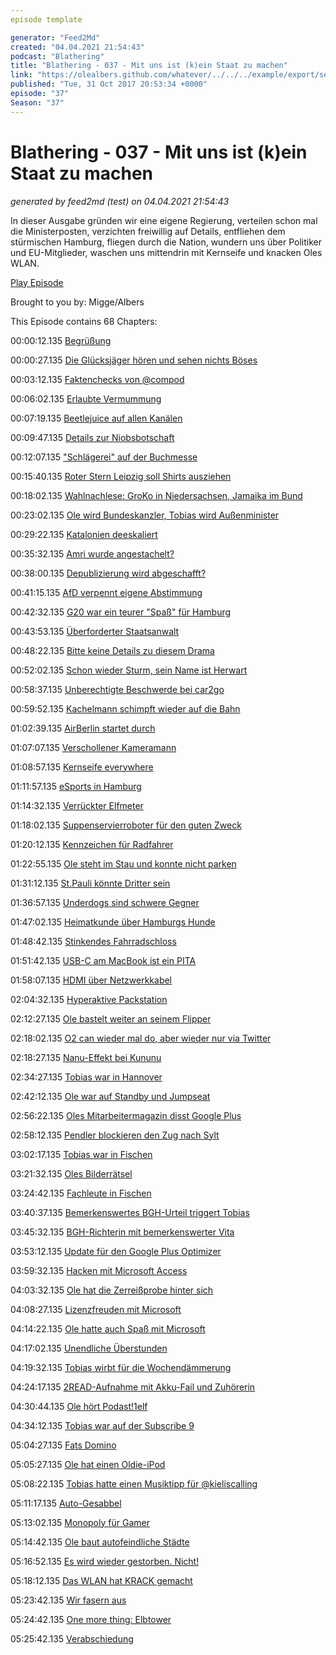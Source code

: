 ```yaml
---
episode template

generator: "Feed2Md"
created: "04.04.2021 21:54:43"
podcast: "Blathering"
title: "Blathering - 037 - Mit uns ist (k)ein Staat zu machen"
link: "https://olealbers.github.com/whatever/../../../example/export/seasons/2/2017/10/Blathering - 037 - Mit uns ist (k)ein Staat zu machen.md"
published: "Tue, 31 Oct 2017 20:53:34 +0000"
episode: "37"
Season: "37"
---
```


# Blathering - 037 - Mit uns ist (k)ein Staat zu machen
_generated by feed2md (test) on 04.04.2021 21:54:43_

In dieser Ausgabe gründen wir eine eigene Regierung, verteilen schon mal die Ministerposten, verzichten freiwillig auf Details, entfliehen dem stürmischen Hamburg, fliegen durch die Nation, wundern uns über Politiker und EU-Mitglieder, waschen uns mittendrin mit Kernseife und knacken Oles WLAN.

[Play Episode](https://www.blathering.de/podlove/file/356/s/feed/c/mp3/blathering_037.mp3)

Brought to you by: Migge/Albers

This Episode contains 68 Chapters:


00:00:12.135 [Begrüßung]()

00:00:27.135 [Die Glücksjäger hören und sehen nichts Böses](https://de.wikipedia.org/wiki/Die_Gl%C3%BCcksj%C3%A4ger)

00:03:12.135 [Faktenchecks von @compod](https://twitter.com/Bildungsgedanke/status/921473726339837952)

00:06:02.135 [Erlaubte Vermummung](https://de.wikipedia.org/wiki/Vermummungsverbot)

00:07:19.135 [Beetlejuice auf allen Kanälen](https://twitter.com/pjdoland/status/920818786248339456)

00:09:47.135 [Details zur Niobsbotschaft](https://de.wikipedia.org/wiki/Niob)

00:12:07.135 ["Schlägerei" auf der Buchmesse](https://www.mobilegeeks.de/artikel/ihr-seid-gegen-nazis-dann-arbeitet-sauber-verdammt/)

00:15:40.135 [Roter Stern Leipzig soll Shirts ausziehen](http://www.spiegel.de/sport/fussball/roter-stern-leipzig-nazis-raus-gilt-in-sachsen-als-provokation-a-1173755.html)

00:18:02.135 [Wahlnachlese: GroKo in Niedersachsen, Jamaika im Bund](https://www.ndr.de/nachrichten/niedersachsen/landtagswahl_2017/Es-riecht-nach-Grosser-Koalition,landtagswahl4050.html)

00:23:02.135 [Ole wird Bundeskanzler, Tobias wird Außenminister](https://wrint.de/2017/10/30/wr745-die-bundesregierung/)

00:29:22.135 [Katalonien deeskaliert](https://www.tagesschau.de/ausland/puigdemont-belgien-103.html)

00:35:32.135 [Amri wurde angestachelt?](http://www.tagesspiegel.de/berlin/attentat-auf-berliner-breitscheidplatz-anis-amri-wurde-moeglicherweise-von-v-mann-angestachelt/20479546.html)

00:38:00.135 [Depublizierung wird abgeschafft?](https://www.golem.de/news/depublizierung-7-tage-loeschfrist-fuer-ard-und-zdf-im-internet-faellt-weg-1710-130734.html)

00:41:15.135 [AfD verpennt eigene Abstimmung](https://www.mz-web.de/sachsen-anhalt/landespolitik/null-ja-stimmen-afd-blamiert-sich-bei-abstimmung-28732718)

00:42:32.135 [G20 war ein teurer "Spaß" für Hamburg](https://www.ndr.de/nachrichten/hamburg/G20-Kosten-fuer-Hamburg-hoeher-als-gedacht,hamburgkommentar178.html)

00:43:53.135 [Überforderter Staatsanwalt](http://www.stuttgarter-zeitung.de/inhalt.staatsanwalt-wegen-rechtsbeugung-verurteilt-auf-derfalschen-seite-page2.61f9971d-b901-4560-8921-06efca2c8202.html)

00:48:22.135 [Bitte keine Details zu diesem Drama](http://www.spiegel.de/panorama/justiz/tote-zweijaehrige-aus-hamburg-vater-in-spanien-gefasst-a-1175441.html)

00:52:02.135 [Schon wieder Sturm, sein Name ist Herwart](https://www.zdf.de/nachrichten/heute-19-uhr/sturm-herwart-legt-bahn-lahm-102.html)

00:58:37.135 [Unberechtigte Beschwerde bei car2go](https://twitter.com/felgenralle/status/924959745257205762)

00:59:52.135 [Kachelmann schimpft wieder auf die Bahn](https://www.swr.de/marktcheck/zugausfaelle-bei-sturm-alle-reden-vom-wetter/-/id=100834/did=20551434/nid=100834/gmed3l/index.html)

01:02:39.135 [AirBerlin startet durch](https://twitter.com/tmigge/status/920631863429009410)

01:07:07.135 [Verschollener Kameramann](https://www.mopo.de/hamburg/verschwundener-tv-mitarbeiter-waehrend-retter-nach-ihm-suchten--zockte-er-im-casino-28735468)

01:08:57.135 [Kernseife everywhere](https://twitter.com/tmigge/status/922545699555770370)

01:11:57.135 [eSports in Hamburg](http://www.sport1.de/esports/2017/10/esports-ein-event-der-superlative-die-esl-one-hamburg)

01:14:32.135 [Verrückter Elfmeter](https://plus.google.com/100250744920284209384/posts/1VWh3MWzRAv)

01:18:02.135 [Suppenservierroboter für den guten Zweck](https://www.youtube.com/watch?v=ab47XHidvwQ)

01:20:12.135 [Kennzeichen für Radfahrer](https://www.abendblatt.de/nachrichten/article212305611/Hamburger-CDU-fordert-Kennzeichen-fuer-Fahrraeder.html)

01:22:55.135 [Ole steht im Stau und konnte nicht parken](https://twitter.com/PolizeiHamburg/status/923511686518190080)

01:31:12.135 [St.Pauli könnte Dritter sein](https://www.stefangroenveld.de/2017/grausames-gekicke/)

01:36:57.135 [Underdogs sind schwere Gegner](http://www.fussball.de/spiel/tus-berne-2-eimsbuettel-3/-/spiel/0208GT89OK000000VS54898DVUVCCN5J#!/section/stage)

01:47:02.135 [Heimatkunde über Hamburgs Hunde](https://www.ndr.de/fernsehen/sendungen/hamburg_journal/Heimatkunde-Hunde,hamj61154.html)

01:48:42.135 [Stinkendes Fahrradschloss](https://plus.google.com/+OleAlbers/posts/AuPNuMmVv32)

01:51:42.135 [USB-C am MacBook ist ein PITA](https://marco.org/2017/10/14/impossible-dream-of-usb-c)

01:58:07.135 [HDMI über Netzwerkkabel](https://twitter.com/tmigge/status/923572723464527874)

02:04:32.135 [Hyperaktive Packstation](https://twitter.com/stammtischphilo/status/922799532953538561)

02:12:27.135 [Ole bastelt weiter an seinem Flipper](https://plus.google.com/+OleAlbers/posts/UH1FX2nZq17)

02:18:02.135 [O2 can wieder mal do, aber wieder nur via Twitter](https://twitter.com/tmigge/status/922437026208722944)

02:18:27.135 [Nanu-Effekt bei Kununu](https://www.kununu.com/)

02:34:27.135 [Tobias war in Hannover](http://www.donkarl.com/AEK/)

02:42:12.135 [Ole war auf Standby und Jumpseat](https://de.wikipedia.org/wiki/Jumpseat)

02:56:22.135 [Oles Mitarbeitermagazin disst Google Plus]()

02:58:12.135 [Pendler blockieren den Zug nach Sylt](http://www.kn-online.de/News/Aktuelle-Nachrichten-Schleswig-Holstein/Nachrichten-Schleswig-Holstein/Sylt-Pendler-blockieren-Bahnstrecke)

03:02:17.135 [Tobias war in Fischen](https://de.wikipedia.org/wiki/Fischen_im_Allg%C3%A4u)

03:21:32.135 [Oles Bilderrätsel](https://de.wikipedia.org/wiki/Reformstau)

03:24:42.135 [Fachleute in Fischen](https://www.der-eid.de/single-post/2017/09/17/11-Berliner-Forum-Programm)

03:40:37.135 [Bemerkenswertes BGH-Urteil triggert Tobias](https://www.haufe.de/immobilien/verwaltung/bgh-wohnungseigentuemer-hat-keinen-anspruch-auf-aufzug_258_393396.html)

03:45:32.135 [BGH-Richterin mit bemerkenswerter Vita](https://www.welt.de/politik/deutschland/article129468131/Bundesrichter-laesst-sich-zur-Frau-umwandeln.html)

03:53:12.135 [Update für den Google Plus Optimizer](https://chrome.google.com/webstore/detail/google%20-optimizer/edknapjhmlocokbpbihilmjmfmmddhop?hl=de)

03:59:32.135 [Hacken mit Microsoft Access](https://msdn.microsoft.com/de-de/library/windows/desktop/bb774652(v=vs.85).aspx)

04:03:32.135 [Ole hat die Zerreißprobe hinter sich](https://de.wikipedia.org/wiki/South_Park:_Die_rektakul%C3%A4re_Zerrei%C3%9Fprobe)

04:08:27.135 [Lizenzfreuden mit Microsoft](https://partner.microsoft.com/de-de/membership/action-pack)

04:14:22.135 [Ole hatte auch Spaß mit Microsoft](https://docs.microsoft.com/en-us/sharepoint/dev/sp-add-ins/replace-an-expiring-client-secret-in-a-sharepoint-add-in)

04:17:02.135 [Unendliche Überstunden](https://plus.google.com/u/0/114766887193183719117/posts/Ev3xM4HLSsE)

04:19:32.135 [Tobias wirbt für die Wochendämmerung](http://wochendaemmerung.de/amerika-nervt/)

04:24:17.135 [2READ-Aufnahme mit Akku-Fail und Zuhörerin](https://www.tobiasmigge.de/2017/10/29/2read-090-ich-bin-mal-eben-wieder-tot/)

04:30:44.135 [Ole hört Podast!1elf](https://www.youtube.com/playlist?list=PLXzcSMxAanucAXDcsiqoIKGKZv-8iomqb)

04:34:12.135 [Tobias war auf der Subscribe 9](https://www.youtube.com/playlist?list=PLIoqMTM7qDWq_pM9rwoN0No3gfCQtixd8)

05:04:27.135 [Fats Domino](https://de.wikipedia.org/wiki/Fats_Domino)

05:05:27.135 [Ole hat einen Oldie-iPod](http://www.mediamonkey.com/language/de/)

05:08:22.135 [Tobias hatte einen Musiktipp für @kieliscalling](https://twitter.com/tmigge/status/923762353166016512)

05:11:17.135 [Auto-Gesabbel](https://www.golem.de/news/range-extender-mazda-wankelt-wieder-1710-130820.html)

05:13:02.135 [Monopoly für Gamer](https://plus.google.com/+OleAlbers/posts/h4cR4jJ4vuE)

05:14:42.135 [Ole baut autofeindliche Städte](https://plus.google.com/+OleAlbers/posts/EiqheeRkWJ3)

05:16:52.135 [Es wird wieder gestorben. Nicht!](https://www.youtube.com/watch?v=htp12XKM-O4)

05:18:12.135 [Das WLAN hat KRACK gemacht](https://logbuch-netzpolitik.de/lnp233-das-internet-setzt-sich-endlich-durch)

05:23:42.135 [Wir fasern aus](https://de.wikipedia.org/wiki/Uma_Thurman)

05:24:42.135 [One more thing: Elbtower](https://www.abendblatt.de/hamburg/article212306503/Verhandlungen-fuer-das-Milliardenprojekt-Elbtower-starten.html)

05:25:42.135 [Verabschiedung]()


